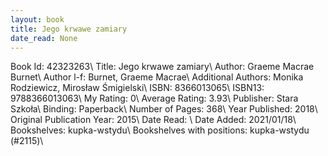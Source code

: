 ```yaml
---
layout: book
title: Jego krwawe zamiary
date_read: None
---
```


Book Id: 42323263\ 
Title: Jego krwawe zamiary\ 
Author: Graeme Macrae Burnet\ 
Author l-f: Burnet, Graeme Macrae\ 
Additional Authors: Monika Rodziewicz, Mirosław Śmigielski\ 
ISBN: 8366013065\ 
ISBN13: 9788366013063\ 
My Rating: 0\ 
Average Rating: 3.93\ 
Publisher: Stara Szkoła\ 
Binding: Paperback\ 
Number of Pages: 368\ 
Year Published: 2018\ 
Original Publication Year: 2015\ 
Date Read: \ 
Date Added: 2021/01/18\ 
Bookshelves: kupka-wstydu\ 
Bookshelves with positions: kupka-wstydu (#2115)\ 


